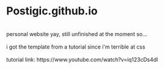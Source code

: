 # Postigic.github.io
<br>
personal website yay, still unfinished at the moment so...
<br>
<br>
i got the template from a tutorial since i'm terrible at css
<br>
<br>
tutorial link: https://www.youtube.com/watch?v=iq123cDs4dI
